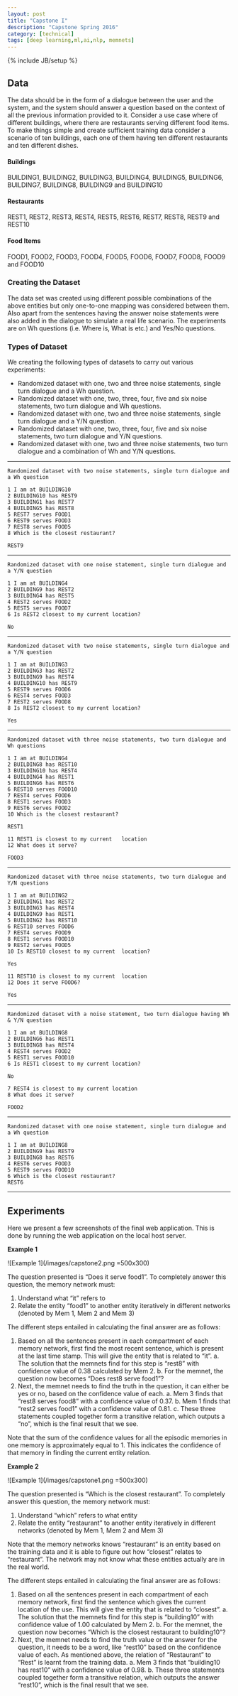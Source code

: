 ```yaml
---
layout: post
title: "Capstone I"
description: "Capstone Spring 2016"
category: [technical]
tags: [deep learning,ml,ai,nlp, memnets]
---
```

{% include JB/setup %}


## Data

The data should be in the form of a dialogue between the user and the system, and the system should answer a question based on the context of all the previous information provided to it. Consider a use case where of different buildings, where there are restaurants serving different food items. To make things simple and create sufficient training data consider a scenario of ten buildings, each one of them having ten different restaurants and ten different dishes.

#### Buildings

BUILDING1, BUILDING2, BUILDING3, BUILDING4, BUILDING5, BUILDING6, BUILDING7, BUILDING8, BUILDING9 and BUILDING10

#### Restaurants

REST1, REST2, REST3, REST4, REST5, REST6, REST7, REST8, REST9 and REST10

#### Food Items

FOOD1, FOOD2, FOOD3, FOOD4, FOOD5, FOOD6, FOOD7, FOOD8, FOOD9 and FOOD10

### Creating the Dataset

The data set was created using different possible combinations of the above entities but only one-to-one mapping was considered between them. Also apart from the sentences having the answer noise statements were also added in the dialogue to simulate a real life scenario. The experiments are on Wh questions (i.e. Where is, What is etc.) and Yes/No questions.

### Types of Dataset

We creating the following types of datasets to carry out various experiments:

- Randomized dataset with one, two and three noise statements, single turn dialogue and a Wh question.
- Randomized dataset with one, two, three, four, five and six noise statements, two turn dialogue and Wh questions.
- Randomized dataset with one, two and three noise statements, single turn dialogue and a Y/N question.
- Randomized dataset with one, two, three, four, five and six noise statements, two turn dialogue and Y/N questions.
- Randomized dataset with one, two and three noise statements, two turn dialogue and a combination of Wh and Y/N questions.


---
    Randomized dataset with two noise statements, single turn dialogue and a Wh question
      
	1 I am at BUILDING10
	2 BUILDING10 has REST9
	3 BUILDING1 has REST7
	4 BUILDING5 has REST8
	5 REST7 serves FOOD1
	6 REST9 serves FOOD3
	7 REST8 serves FOOD5
	8 Which is the closest restaurant?
	 
	REST9
---

    Randomized dataset with one noise statement, single turn dialogue and a Y/N question
    
	1 I am at BUILDING4
	2 BUILDING9 has REST2
	3 BUILDING4 has REST5
	4 REST2 serves FOOD2
	5 REST5 serves FOOD7
	6 Is REST2 closest to my current location?    
	
	No

---

    Randomized dataset with two noise statements, single turn dialogue and a Y/N question
    
	1 I am at BUILDING3
	2 BUILDING3 has REST2
	3 BUILDING9 has REST4
	4 BUILDING10 has REST9
	5 REST9 serves FOOD6
	6 REST4 serves FOOD3
	7 REST2 serves FOOD8
	8 Is REST2 closest to my current location?    
	
	Yes
---

    Randomized dataset with three noise statements, two turn dialogue and Wh questions
    
	1 I am at BUILDING4
	2 BUILDING8 has REST10
	3 BUILDING10 has REST4
	4 BUILDING4 has REST1
	5 BUILDING6 has REST6
	6 REST10 serves FOOD10
	7 REST4 serves FOOD6
	8 REST1 serves FOOD3
	9 REST6 serves FOOD2
	10 Which is the closest restaurant?
	
	REST1
	
	11 REST1 is closest to my current 	location
	12 What does it serve?
	
	FOOD3

---

    Randomized dataset with three noise statements, two turn dialogue and Y/N questions
    
	1 I am at BUILDING2
	2 BUILDING1 has REST2
	3 BUILDING3 has REST4
	4 BUILDING9 has REST1
	5 BUILDING2 has REST10
	6 REST10 serves FOOD6
	7 REST4 serves FOOD9
	8 REST1 serves FOOD10
	9 REST2 serves FOOD5
	10 Is REST10 closest to my current 	location?
	
	Yes
	
	11 REST10 is closest to my current 	location
	12 Does it serve FOOD6?
	
	Yes 

---

    Randomized dataset with a noise statement, two turn dialogue having Wh & Y/N question
    
	1 I am at BUILDING8
	2 BUILDING6 has REST1
	3 BUILDING8 has REST4
	4 REST4 serves FOOD2
	5 REST1 serves FOOD10
	6 Is REST1 closest to my current location?
	
	No
	
	7 REST4 is closest to my current location
	8 What does it serve?
	
	FOOD2

---

	Randomized dataset with one noise statement, single turn dialogue and a Wh question
      
	1 I am at BUILDING8
	2 BUILDING9 has REST9
	3 BUILDING8 has REST6
	4 REST6 serves FOOD3
	5 REST9 serves FOOD10
	6 Which is the closest restaurant?    	
	REST6

---

## Experiments

Here we present a few screenshots of the final web application. This is done by running the web application on the local host server. 

__Example 1__

![Example 1](/images/capstone2.png =500x300)

The question presented is “Does it serve food1”. To completely answer this question, the memory network must:

1. Understand what “it” refers to
2. Relate the entity “food1” to another entity iteratively in different networks (denoted by Mem 1, Mem 2 and Mem 3)


The different steps entailed in calculating the final answer are as follows: 

1. Based on all the sentences present in each compartment of each memory network, first find the most recent sentence, which is present at the last time stamp. This will give the entity that is related to “it”. 
	a. The solution that the memnets find for this step is “rest8” with confidence value of 0.38 calculated by Mem 2. 
	b. For the memnet, the question now becomes “Does rest8 serve food1”?
2. Next, the memnet needs to find the truth in the question, it can either be yes or no, based on the confidence value of each. 
	a. Mem 3 finds that “rest8 serves food8” with a confidence value of 0.37. 
	b. Mem 1 finds that “rest2 serves food1” with a confidence value of 0.81. 
	c. These three statements coupled together form a transitive relation, which outputs a “no”, which is the final result that we see. 

Note that the sum of the confidence values for all the episodic memories in one memory is approximately equal to 1.  This indicates the confidence of that memory in finding the current entity relation. 

__Example 2__

![Example 1](/images/capstone1.png =500x300)

The question presented is “Which is the closest restaurant”. To completely answer this question, the memory network must:

1. Understand “which” refers to what entity
2. Relate the entity “restaurant” to another entity iteratively in different networks (denoted by Mem 1, Mem 2 and Mem 3)

Note that the memory networks knows “restaurant” is an entity based on the training data and it is able to figure out how “closest” relates to “restaurant”. The network may not know what these entities actually are in the real world. 

The different steps entailed in calculating the final answer are as follows: 

1. Based on all the sentences present in each compartment of each memory network, first find the sentence which gives the current location of the use. This will give the entity that is related to “closest”. 
	a. The solution that the memnets find for this step is “building10” with confidence value of 1.00 calculated by Mem 2. 
	b. For the memnet, the question now becomes “Which is the closest restaurant to building10”?
2. Next, the memnet needs to find the truth value or the answer for the question, it needs to be a word, like “rest10” based on the confidence value of each. As mentioned above, the relation of “Restaurant” to “Rest” is learnt from the training data. 
	a. Mem 3 finds that “building10 has rest10” with a confidence value of 0.98. 
	b. These three statements coupled together form a transitive relation, which outputs the answer “rest10”, which is the final result that we see. 

